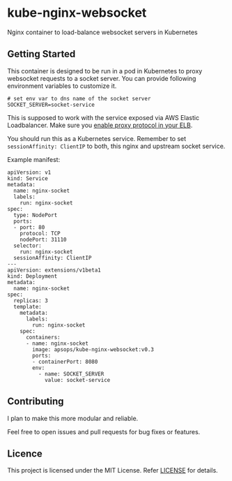 # kube-nginx-websocket
Nginx container to load-balance websocket servers in Kubernetes

## Getting Started
This container is designed to be run in a pod in Kubernetes to proxy websocket requests to a socket server.
You can provide following environment variables to customize it.

```
# set env var to dns name of the socket server
SOCKET_SERVER=socket-service
```

This is supposed to work with the service exposed via AWS Elastic Loadbalancer. Make sure you [enable proxy protocol in your ELB](http://docs.aws.amazon.com/ElasticLoadBalancing/latest/DeveloperGuide/enable-proxy-protocol.html).

You should run this as a Kubernetes service. Remember to set `sessionAffinity: ClientIP` to both, this nginx and upstream socket service.

Example manifest:

```
apiVersion: v1
kind: Service
metadata:
  name: nginx-socket
  labels:
    run: nginx-socket
spec:
  type: NodePort
  ports:
  - port: 80
    protocol: TCP
    nodePort: 31110
  selector:
    run: nginx-socket
  sessionAffinity: ClientIP
---
apiVersion: extensions/v1beta1
kind: Deployment
metadata:
  name: nginx-socket
spec:
  replicas: 3
  template:
    metadata:
      labels:
        run: nginx-socket
    spec:
      containers:
      - name: nginx-socket
        image: apsops/kube-nginx-websocket:v0.3
        ports:
        - containerPort: 8080
        env:
          - name: SOCKET_SERVER
            value: socket-service
```

## Contributing
I plan to make this more modular and reliable.

Feel free to open issues and pull requests for bug fixes or features.

## Licence

This project is licensed under the MIT License. Refer [LICENSE](https://github.com/ApsOps/kube-nginx-websocket/blob/master/LICENSE) for details.
